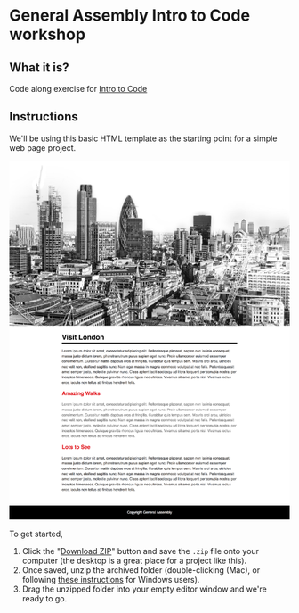 # General Assembly Intro to Code workshop

## What it is?

Code along exercise for [Intro to Code](https://generalassemb.ly/education/intro-to-coding-html-css/london)

## Instructions

We'll be using this basic HTML template as the starting point for a simple web page project.

![](./assets/design.png)

To get started,

1. Click the "[Download ZIP](https://github.com/pataruco/ga-intro-to-code-workshop/archive/master.zip)" button and save the `.zip` file onto your computer (the desktop is a great place for a project like this).
2. Once saved, unzip the archived folder (double-clicking (Mac), or following [these instructions](http://windows.microsoft.com/en-ca/windows/compress-uncompress-files-zip-files) for Windows users).
3. Drag the unzipped folder into your empty editor window and we're ready to go.
